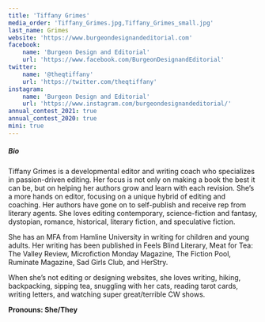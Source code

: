```yaml
---
title: 'Tiffany Grimes'
media_order: 'Tiffany_Grimes.jpg,Tiffany_Grimes_small.jpg'
last_name: Grimes
website: 'https://www.burgeondesignandeditorial.com'
facebook:
    name: 'Burgeon Design and Editorial'
    url: 'https://www.facebook.com/BurgeonDesignandEditorial'
twitter:
    name: '@theqtiffany'
    url: 'https://twitter.com/theqtiffany'
instagram:
    name: 'Burgeon Design and Editorial'
    url: 'https://www.instagram.com/burgeondesignandeditorial/'
annual_contest_2021: true
annual_contest_2020: true
mini: true
---
```


##### Bio

Tiffany Grimes is a developmental editor and writing coach who specializes in passion-driven editing. Her focus is not only on making a book the best it can be, but on helping her authors grow and learn with each revision. She’s a more hands on editor, focusing on a unique hybrid of editing and coaching. Her authors have gone on to self-publish and receive rep from literary agents. She loves editing contemporary, science-fiction and fantasy, dystopian, romance, historical, literary fiction, and speculative fiction.

She has an MFA from Hamline University in writing for children and young adults. Her writing has been published in Feels Blind Literary, Meat for Tea: The Valley Review, Microfiction Monday Magazine, The Fiction Pool, Ruminate Magazine, Sad Girls Club, and HerStry. 

When she’s not editing or designing websites, she loves writing, hiking, backpacking, sipping tea, snuggling with her cats, reading tarot cards, writing letters, and watching super great/terrible CW shows.

**Pronouns: She/They**